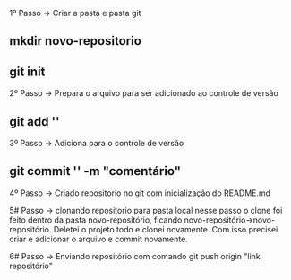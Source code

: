 1º Passo -> Criar a pasta e pasta git
## mkdir novo-repositorio 
## git init

2º Passo -> Prepara o arquivo para ser adicionado ao controle de versão
## git add '<arquivo>'

3º Passo -> Adiciona para o controle de versão
## git commit '<arquivo>' -m "comentário"

4º Passo -> Criado repositorio no git com inicialização do README.md

5# Passo -> clonando repositorio para pasta local
nesse passo o clone foi feito dentro da pasta novo-repositório, ficando novo-repositório->novo-repositório. Deletei o projeto todo e clonei novamente. Com isso precisei criar e adicionar o arquivo e commit novamente.

6# Passo -> Enviando repositório com comando
git push origin "link repositório"


